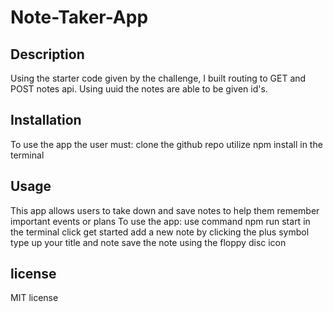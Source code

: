 # Note-Taker-App

## Description

Using the starter code given by the challenge, I built routing to GET and POST notes api.  Using uuid the notes are able to be given id's.

## Installation

To use the app the user must:
clone the github repo
utilize npm install in the terminal

## Usage

This app allows users to take down and save notes to help them remember important events or plans
To use the app:
use command npm run start in the terminal
click get started
add a new note by clicking the plus symbol
type up your title and note
save the note using the floppy disc icon

## license

MIT license

